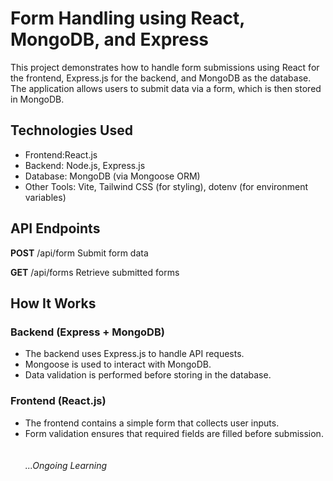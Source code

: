 # Form Handling using React, MongoDB, and Express

<p>This project demonstrates how to handle form submissions using React for the frontend, Express.js for the backend, and MongoDB as the database. The application allows users to submit data via a form, which is then stored in MongoDB.</p>

## Technologies Used
<ul>
<li>Frontend:React.js</li>

<li>Backend: Node.js, Express.js</li>

<li>Database: MongoDB (via Mongoose ORM)</li>

<li>Other Tools: Vite, Tailwind CSS (for styling), dotenv (for environment variables)</li>
</ul>

## API Endpoints
<b>POST</b> /api/form Submit form data

<b>GET</b> /api/forms Retrieve submitted forms

## How It Works

### Backend (Express + MongoDB)
<ul>
<li>The backend uses Express.js to handle API requests.</li>

<li>Mongoose is used to interact with MongoDB.</li>

<li>Data validation is performed before storing in the database.</li>
</ul>

### Frontend (React.js)
<ul>
<li>The frontend contains a simple form that collects user inputs.</li>

<li>Form validation ensures that required fields are filled before submission.</li>
<br><br>
<i>...Ongoing Learning</i>
